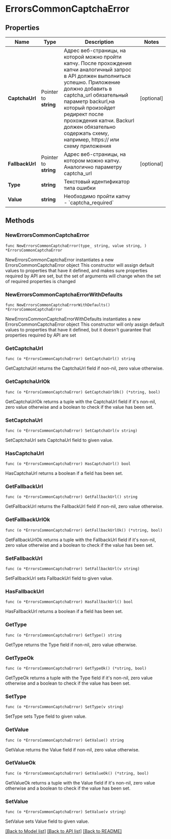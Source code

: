 # ErrorsCommonCaptchaError

## Properties

Name | Type | Description | Notes
------------ | ------------- | ------------- | -------------
**CaptchaUrl** | Pointer to **string** | Адрес веб-страницы, на которой можно пройти капчу.  После прохождения капчи аналогичный запрос в API должен выполниться успешно.  Приложение должно добавить в captcha_url обязательный параметр backurl,на который произойдет редирект   после прохождения капчи.  Backurl должен обязательно содержать схему, например, https:// или схему приложения  | [optional] 
**FallbackUrl** | Pointer to **string** | Адрес веб-страницы, на котором можно капчу. Аналогично параметру captcha_url | [optional] 
**Type** | **string** | Текстовый идентификатор типа ошибки | 
**Value** | **string** | Необходимо пройти капчу - &#x60;captcha_required&#x60;  | 

## Methods

### NewErrorsCommonCaptchaError

`func NewErrorsCommonCaptchaError(type_ string, value string, ) *ErrorsCommonCaptchaError`

NewErrorsCommonCaptchaError instantiates a new ErrorsCommonCaptchaError object
This constructor will assign default values to properties that have it defined,
and makes sure properties required by API are set, but the set of arguments
will change when the set of required properties is changed

### NewErrorsCommonCaptchaErrorWithDefaults

`func NewErrorsCommonCaptchaErrorWithDefaults() *ErrorsCommonCaptchaError`

NewErrorsCommonCaptchaErrorWithDefaults instantiates a new ErrorsCommonCaptchaError object
This constructor will only assign default values to properties that have it defined,
but it doesn't guarantee that properties required by API are set

### GetCaptchaUrl

`func (o *ErrorsCommonCaptchaError) GetCaptchaUrl() string`

GetCaptchaUrl returns the CaptchaUrl field if non-nil, zero value otherwise.

### GetCaptchaUrlOk

`func (o *ErrorsCommonCaptchaError) GetCaptchaUrlOk() (*string, bool)`

GetCaptchaUrlOk returns a tuple with the CaptchaUrl field if it's non-nil, zero value otherwise
and a boolean to check if the value has been set.

### SetCaptchaUrl

`func (o *ErrorsCommonCaptchaError) SetCaptchaUrl(v string)`

SetCaptchaUrl sets CaptchaUrl field to given value.

### HasCaptchaUrl

`func (o *ErrorsCommonCaptchaError) HasCaptchaUrl() bool`

HasCaptchaUrl returns a boolean if a field has been set.

### GetFallbackUrl

`func (o *ErrorsCommonCaptchaError) GetFallbackUrl() string`

GetFallbackUrl returns the FallbackUrl field if non-nil, zero value otherwise.

### GetFallbackUrlOk

`func (o *ErrorsCommonCaptchaError) GetFallbackUrlOk() (*string, bool)`

GetFallbackUrlOk returns a tuple with the FallbackUrl field if it's non-nil, zero value otherwise
and a boolean to check if the value has been set.

### SetFallbackUrl

`func (o *ErrorsCommonCaptchaError) SetFallbackUrl(v string)`

SetFallbackUrl sets FallbackUrl field to given value.

### HasFallbackUrl

`func (o *ErrorsCommonCaptchaError) HasFallbackUrl() bool`

HasFallbackUrl returns a boolean if a field has been set.

### GetType

`func (o *ErrorsCommonCaptchaError) GetType() string`

GetType returns the Type field if non-nil, zero value otherwise.

### GetTypeOk

`func (o *ErrorsCommonCaptchaError) GetTypeOk() (*string, bool)`

GetTypeOk returns a tuple with the Type field if it's non-nil, zero value otherwise
and a boolean to check if the value has been set.

### SetType

`func (o *ErrorsCommonCaptchaError) SetType(v string)`

SetType sets Type field to given value.


### GetValue

`func (o *ErrorsCommonCaptchaError) GetValue() string`

GetValue returns the Value field if non-nil, zero value otherwise.

### GetValueOk

`func (o *ErrorsCommonCaptchaError) GetValueOk() (*string, bool)`

GetValueOk returns a tuple with the Value field if it's non-nil, zero value otherwise
and a boolean to check if the value has been set.

### SetValue

`func (o *ErrorsCommonCaptchaError) SetValue(v string)`

SetValue sets Value field to given value.



[[Back to Model list]](../README.md#documentation-for-models) [[Back to API list]](../README.md#documentation-for-api-endpoints) [[Back to README]](../README.md)



